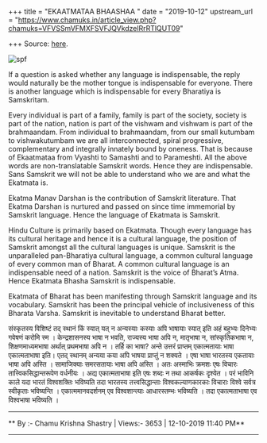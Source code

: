 +++
title = "EKAATMATAA BHAASHAA "
date = "2019-10-12"
upstream_url = "https://www.chamuks.in/article_view.php?chamuks=VFVSSmVFMXFSVFJQVkdzelRrRTlQUT09"

+++
Source: [here](https://www.chamuks.in/article_view.php?chamuks=VFVSSmVFMXFSVFJQVkdzelRrRTlQUT09).



![spf](article_img/CHAMU-1582630320spf_chamu.jpeg)

If a question is asked whether any language is indispensable, the reply
would naturally be the mother tongue is indispensable for everyone.
There is another language which is indispensable for every Bharatiya is
Samskritam.  
  
Every individual is part of a family, family is part of the society,
society is part of the nation, nation is part of the vishwam and vishwam
is part of the brahmaandam. From individual to brahmaandam, from our
small kutumbam to vishwakutumbam we are all interconnected, spiral
progressive, complementary and integrally innately bound by oneness.
That is because of Ekaatmataa from Vyashti to Samashti and to
Parameshti. All the above words are non-translatable Samskrit words.
Hence they are indispensable. Sans Samskrit we will not be able to
understand who we are and what the Ekatmata is.  
  
Ekatma Manav Darshan is the contribution of Samskrit literature. That
Ekatma Darshan is nurtured and passed on since time immemorial by
Samskrit language. Hence the language of Ekatmata is Samskrit.  
  
Hindu Culture is primarily based on Ekatmata. Though every language has
its cultural heritage and hence it is a cultural language, the position
of Samskrit amongst all the cultural languages is unique. Samskrit is
the unparalleled pan-Bharatiya cultural language, a common cultural
language of every common man of Bharat. A common cultural language is an
indispensable need of a nation. Samskrit is the voice of Bharat’s Atma.
Hence Ekatmata Bhasha Samskrit is indispensable.  
  
Ekatmata of Bharat has been manifesting through Samskrit language and
its vocabulary. Samskrit has been the principal vehicle of inclusiveness
of this Bharata Varsha. Samskrit is inevitable to understand Bharat
better.  
  
संस्कृतस्य विशिष्टं तद् स्थानं किं स्यात् यत् न अन्यस्याः कस्याः अपि
भाषायाः स्यात् इति अहं बहुभ्यः दिनेभ्यः गवेषणं करोमि स्म ।
केन्द्रशासनस्य भाषा न भवति, राज्यस्य भाषा अपि न, मातृभाषा न,
सांस्कृतिकभाषा न, शिक्षणमाध्यमभाषा अर्थात् प्रथमभाषा अपि न । तर्हि का
भाषा? अन्ते उत्तरं प्राप्तम् एकात्मतायाः भाषा एकात्मताभाषा इति। एतद्
स्थानम् अन्यया कया अपि भाषया प्राप्तुं न शक्यते । एषा भाषा भारतस्य
एकतायाः भाषा अपि अस्ति । सामाजिक्याः समरसतायाः भाषा अपि अस्ति । अतः
अस्माभिः क्रमशः एषः विचारः तात्त्विकसिद्धान्तरूपेण वर्धनीयः । अद्य
एकात्मताभाषा इति एषः शब्दः न तथा आकर्षकः दृश्येत । परं भाविनि काले यदा
भारतं विश्वशक्तिः भविष्यति तदा भारतस्य तत्त्वसिद्धान्ताः
विश्वकल्याणकारकाः विचाराः विश्वे सर्वत्र स्वीकृताः भविष्यन्ति ।
एकात्ममानवदर्शनम् एव विश्वशान्त्याः आधारस्तम्भः भविष्यति । तदा
एकात्मताभाषा एव विश्वभाषा भविष्यति ।  
  

------------------------------------------------------------------------

** By :- Chamu Krishna Shastry \| Views:- 3653 \| 12-10-2019 11:40
PM**  

------------------------------------------------------------------------

